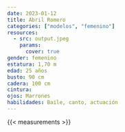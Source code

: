 ```yaml
---
date: 2023-01-12
title: Abril Romero
categories: ["modelos", "femenino"]
resources:
  - src: output.jpeg
    params:
      cover: true
gender: femenino
estatura: 1,70 m
edad: 25 años
busto: 90 cm
cadera: 100 cm
cintura:
ojos: Marrones
habilidades: Baile, canto, actuación
---
```


{{< measurements >}}